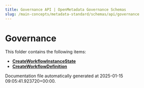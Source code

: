 ```yaml
---
title: Governance API | OpenMetadata Governance Schemas
slug: /main-concepts/metadata-standard/schemas/api/governance
---
```


# Governance

This folder contains the following items:

- [**CreateWorkflowInstanceState**](/main-concepts/metadata-standard/schemas/api/governance/createworkflowinstancestate)
- [**CreateWorkflowDefinition**](/main-concepts/metadata-standard/schemas/api/governance/createworkflowdefinition)


Documentation file automatically generated at 2025-01-15 09:05:41.923720+00:00.

